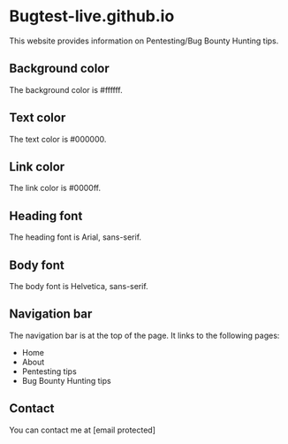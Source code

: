 # Bugtest-live.github.io

This website provides information on Pentesting/Bug Bounty Hunting tips.

## Background color

The background color is #ffffff.

## Text color

The text color is #000000.

## Link color

The link color is #0000ff.

## Heading font

The heading font is Arial, sans-serif.

## Body font

The body font is Helvetica, sans-serif.

## Navigation bar

The navigation bar is at the top of the page. It links to the following pages:

* Home
* About
* Pentesting tips
* Bug Bounty Hunting tips

## Contact

You can contact me at [email protected]
